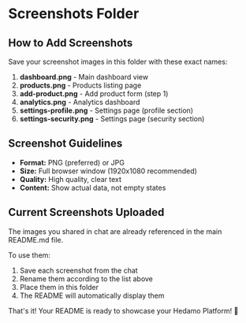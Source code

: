 # Screenshots Folder

## How to Add Screenshots

Save your screenshot images in this folder with these exact names:

1. **dashboard.png** - Main dashboard view
2. **products.png** - Products listing page
3. **add-product.png** - Add product form (step 1)
4. **analytics.png** - Analytics dashboard
5. **settings-profile.png** - Settings page (profile section)
6. **settings-security.png** - Settings page (security section)

## Screenshot Guidelines

- **Format:** PNG (preferred) or JPG
- **Size:** Full browser window (1920x1080 recommended)
- **Quality:** High quality, clear text
- **Content:** Show actual data, not empty states

## Current Screenshots Uploaded

The images you shared in chat are already referenced in the main README.md file.

To use them:

1. Save each screenshot from the chat
2. Rename them according to the list above
3. Place them in this folder
4. The README will automatically display them

That's it! Your README is ready to showcase your Hedamo Platform! 🎉
